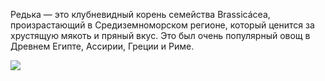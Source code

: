 Редька — это клубневидный корень семейства Brassicácea, произрастающий в Средиземноморском регионе, который ценится за хрустящую мякоть и пряный вкус. Это был очень популярный овощ в Древнем Египте, Ассирии, Греции и Риме.

![](https://media1.tenor.com/m/zZo2EmCkkgYAAAAC/neco-arc.gif)
